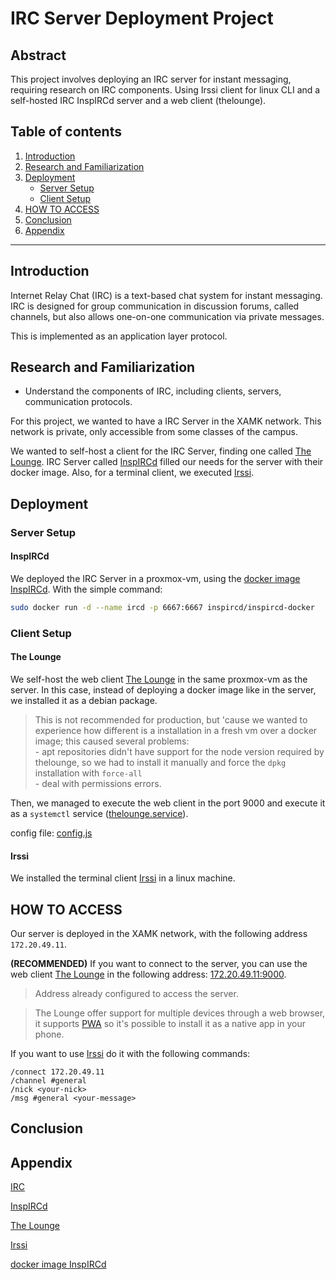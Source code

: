# IRC Server Deployment Project

## Abstract

This project involves deploying an IRC server for instant messaging, requiring research on IRC components. Using Irssi client for linux CLI and a self-hosted IRC InspIRCd server and a web client (thelounge).

## Table of contents

1. [Introduction](#introduction)
2. [Research and Familiarization](#research-and-familiarization)
3. [Deployment](#deployment)
    - [Server Setup](#irc-server-deployment)
    - [Client Setup](#client-setup)
4. [HOW TO ACCESS](#how-to-access)
4. [Conclusion](#conclusion)
5. [Appendix](#appendix)

---

## Introduction

Internet Relay Chat (IRC) is a text-based chat system for instant messaging. IRC is designed for group communication in discussion forums, called channels, but also allows one-on-one communication via private messages.

This is implemented as an application layer protocol.

## Research and Familiarization
   - Understand the components of IRC, including clients, servers, communication protocols.
   
   For this project, we wanted to have a IRC Server in the XAMK network. This network is private, only accessible from some classes of the campus. 

   We wanted to self-host a client for the IRC Server, finding one called [The Lounge](https://thelounge.chat/). IRC Server called [InspIRCd](https://www.inspircd.org/) filled our needs for the server with their docker image. Also, for a terminal client, we executed [Irssi](https://irssi.org/).

## Deployment

### Server Setup

#### InspIRCd

We deployed the IRC Server in a proxmox-vm, using the [docker image InspIRCd](https://hub.docker.com/r/inspircd/inspircd-docker/dockerfile/). With the simple command:

```bash
sudo docker run -d --name ircd -p 6667:6667 inspircd/inspircd-docker
```

### Client Setup

#### The Lounge

We self-host the web client [The Lounge](https://thelounge.chat/) in the same proxmox-vm as the server. In this case, instead of deploying a docker image like in the server, we installed it as a debian package.

> This is not recommended for production, but 'cause we wanted to experience how different is a installation in a fresh vm over a docker image; this caused several problems:<br>- apt repositories didn't have support for the node version required by thelounge, so we had to install it manually and force the `dpkg` installation with `force-all`<br>- deal with permissions errors.

Then, we managed to execute the web client in the port 9000 and execute it as a `systemctl` service ([thelounge.service](./config-files/thelounge.service)).

config file: [config.js](./config-files/config.js)

#### Irssi

We installed the terminal client [Irssi](https://irssi.org/) in a linux machine.

## HOW TO ACCESS 

Our server is deployed in the XAMK network, with the following address `172.20.49.11`.

**(RECOMMENDED)** If you want to connect to the server, you can use the web client [The Lounge](https://thelounge.chat/) in the following address: [172.20.49.11:9000](http://172.20.49.11:9000).

> Address already configured to access the server.

> The Lounge offer support for multiple devices through a web browser, it supports [PWA](https://en.wikipedia.org/wiki/Progressive_web_app) so it's possible to install it as a native app in your phone.

If you want to use [Irssi](https://irssi.org/) do it with the following commands:

 `/connect 172.20.49.11`<br>
 `/channel #general`<br>
 `/nick <your-nick>`<br>
 `/msg #general <your-message>`<br>

## Conclusion

## Appendix

[IRC](https://en.wikipedia.org/wiki/Internet_Relay_Chat)

[InspIRCd](https://www.inspircd.org/)

[The Lounge](https://thelounge.chat/)

[Irssi](https://irssi.org/)

[docker image InspIRCd](https://hub.docker.com/r/inspircd/inspircd-docker/dockerfile/)
